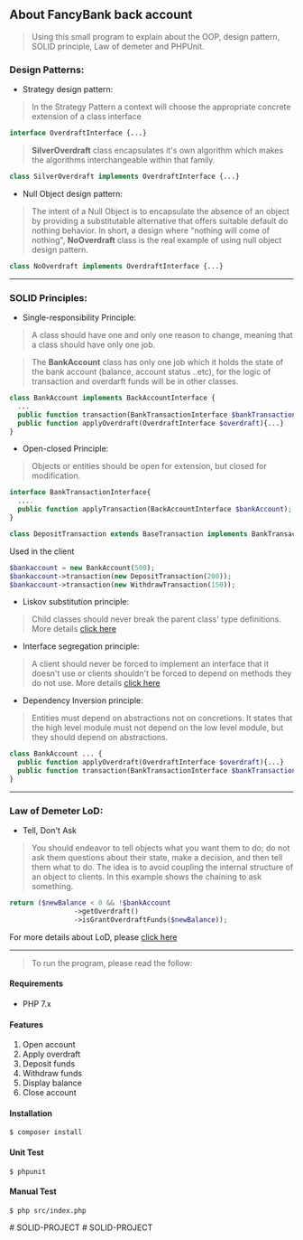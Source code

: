 ## About FancyBank back account
> Using this small program to explain about the OOP, design pattern, SOLID principle, Law of demeter and PHPUnit.

### Design Patterns:
* Strategy design pattern:
> In the Strategy Pattern a context will choose the appropriate concrete extension of a class interface

```php
interface OverdraftInterface {...}
```

> **SilverOverdraft** class encapsulates it's own algorithm which 
makes the algorithms interchangeable within that family.  
```php
class SilverOverdraft implements OverdraftInterface {...}
```
* Null Object design pattern:
> The intent of a Null Object is to encapsulate the absence of an object by providing a substitutable alternative that offers suitable default do nothing behavior. In short, a design where "nothing will come of nothing", **NoOverdraft** class is the real example of using null object design pattern. 

```php
class NoOverdraft implements OverdraftInterface {...}
```
---

### SOLID Principles:
* Single-responsibility Principle:
> A class should have one and only one reason to change, meaning that a class should have only one job.

> The **BankAccount** class has only one job which it holds the state of the bank account (balance, account status ..etc), for the logic of transaction and overdarft funds will be in other classes. 

```php
class BankAccount implements BackAccountInterface {
  ...
  public function transaction(BankTransactionInterface $bankTransaction){...}
  public function applyOverdraft(OverdraftInterface $overdraft){...}
}
```

* Open-closed Principle:
> Objects or entities should be open for extension, but closed for modification.

```php
interface BankTransactionInterface{
  ....
  public function applyTransaction(BackAccountInterface $bankAccount);
}  
```

```php
class DepositTransaction extends BaseTransaction implements BankTransactionInterface {...}
```
Used in the client
```php
$bankaccount = new BankAccount(500);
$bankaccount->transaction(new DepositTransaction(200));
$bankaccount->transaction(new WithdrawTransaction(150));
```

* Liskov substitution principle:
> Child classes should never break the parent class' type definitions. More details [click here](https://scotch.io/bar-talk/s-o-l-i-d-the-first-five-principles-of-object-oriented-design#toc-liskov-substitution-principle)

* Interface segregation principle:
> A client should never be forced to implement an interface that it doesn't use or clients shouldn't be forced to depend on methods they do not use. More details [click here](https://scotch.io/bar-talk/s-o-l-i-d-the-first-five-principles-of-object-oriented-design#toc-interface-segregation-principle)

* Dependency Inversion principle:
> Entities must depend on abstractions not on concretions. It states that the high level module must not depend on the low level module, but they should depend on abstractions.

```php
class BankAccount ... {
  public function applyOverdraft(OverdraftInterface $overdraft){...}
  public function transaction(BankTransactionInterface $bankTransaction){...}
}
```

---
### Law of Demeter LoD:
* Tell, Don't Ask
> You should endeavor to tell objects what you want them to do; do not ask them questions about their state, make a decision, and then tell them what to do. The idea is to avoid coupling the internal structure of an object to clients.
In this example shows the chaining to ask something.

```php
return ($newBalance < 0 && !$bankAccount
                ->getOverdraft()
                ->isGrantOverdraftFunds($newBalance));
```

For more details about LoD, please [click here](https://github.com/fghazaleh/fancy-bank/wiki/Law-of-Demeter-(LoD)) 

---

> To run the program, please read the follow:
#### Requirements
* PHP 7.x

#### Features
1. Open account
2. Apply overdraft
3. Deposit funds
4. Withdraw funds
5. Display balance
6. Close account


#### Installation
```
$ composer install
```

#### Unit Test
```
$ phpunit
```

#### Manual Test
```
$ php src/index.php
```
#   S O L I D - P R O J E C T  
 #   S O L I D - P R O J E C T  
 